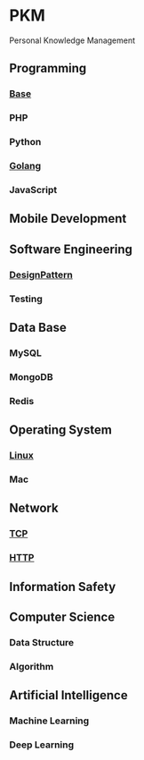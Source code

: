 PKM
===

Personal Knowledge Management

## Programming

### [Base](Programming/Base/README.md)

### PHP

### Python

### [Golang](Programming/Golang/README.md)

### JavaScript

## Mobile Development

## Software Engineering

### [DesignPattern](SoftwareEngineering/DesignPattern/README.md)

### Testing

## Data Base

### MySQL

### MongoDB

### Redis

## Operating System

### [Linux](OperatingSystem/Linux/README.md)

### Mac

## Network

### [TCP](Network/TCP/README.md)

### [HTTP](Network/HTTP/README.md)

## Information Safety

## Computer Science

### Data Structure

### Algorithm

## Artificial Intelligence

### Machine Learning

### Deep Learning
